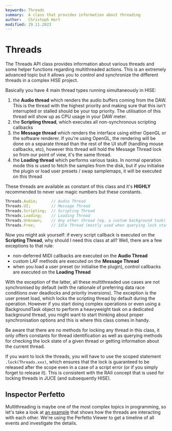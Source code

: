 ```yaml
---
keywords: Threads
summary:  A class that provides information about threading
author:   Christoph Hart
modified: 29.11.2023
---
```


# Threads

The Threads API class provides information about various threads and some helper functions regarding multithreaded actions. This is an extremely advanced topic but it allows you to control and synchronize the different threads in a complex HISE project.

Basically you have 4 main thread types running simultaneously in HISE:

1. the **Audio thread** which renders the audio buffers coming from the DAW. This is the thread with the highest priority and making sure that this isn't interrupted or stalled should be your top priority. The utilisation of this thread will show up as CPU usage in your DAW meter.
2. the **Scripting thread**, which executes all non-synchronous scripting callbacks
3. the **Message thread** which renders the interface using either OpenGL or the software renderer. If you're using OpenGL, the rendering will be done on a separate thread than the rest of the UI stuff (handling mouse callbacks, etc), however this thread will hold the Message Thread lock so from our point of view, it's the same thread.
4. the **Loading thread** which performs various tasks. In normal operation mode this is used to fetch the samples from the disk, but if you initialise the plugin or load user presets / swap samplemaps, it will be executed on this thread 

These threads are available as constant of this class and it's **HIGHLY** recommended to never use magic numbers but these constants.

```javascript
Threads.Audio; 		// Audio Thread
Threads.UI;    		// Message Thread
Threads.Scripting; 	// Scripting Thread
Threads.Loading;	// Loading Thread
Threads.Unknown;	// Any other thread (eg. a custom background task)
Threads.Free; 		// Idle Thread (mostly used when querying lock states)
```

Now you might ask yourself: if every script callback is executed on the **Scripting Thread**, why should I need this class at all? Well, there are a few exceptions to that rule:

- non-deferred MIDI callbacks are executed on the **Audio Thread**
- custom LAF methods are executed on the **Message Thread**
- when you load a user preset (or initialise the plugin), control callbacks are executed on the **Loading Thread**

With the exception of the latter, all these multithreaded use cases are not synchronised by default (with the rationale of preferring data race conditions over deadlocks and priority inversions). The exception is the user preset load, which locks the scripting thread by default during the operation. However if you start doing complex operations or even using a BackgroundTask object to perform a heavyweight task on a dedicated background thread, you might want to start thinking about proper synchronisation options and this is where this class comes in handy.

Be aware that there are no methods for locking any thread in this class, it only offers constants for thread identification as well as querying methods for checking the lock state of a given thread or getting information about the current thread.

If you want to lock the threads, you will have to use the scoped statement `.lock(Threads.xxx)`, which ensures that the lock is guaranteed to be released after the scope even in a case of a script error (or if you simply forget to release it). This is consistent with the RAII concept that is used for locking threads in JUCE (and subsequently HISE).

## Inspector Perfetto

Multithreading is maybe one of the most complex topics in programming, so let's take a look at [an example](/ui-components/floating-tiles/hise/perfettowebviewer) that shows how the threads are interacting with each other. We're using the Perfetto Viewer to get a timeline of all events and investigate the details.




